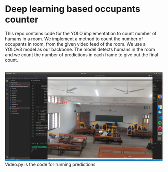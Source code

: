 # Deep learning based occupants counter
This repo contains code for the YOLO implementation to count number of humans in a room.
We implement a method to count the number of occupants in room, from the given video feed of the room. We use a YOLOv3 model as our backbone. The model detects humans in the room and we count the number of predictions in each frame to give out the final count.

<br>
<img src="result.jpeg">
<br>
Video.py is the code for running predictions
